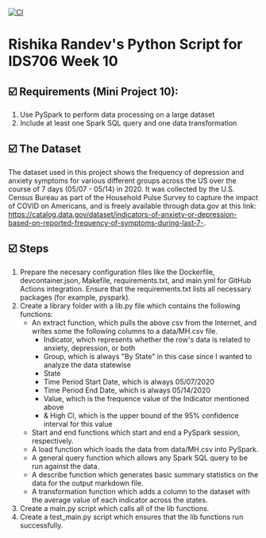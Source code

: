 [![CI](https://github.com/nogibjj/Rishika_Randev_Mini_10/actions/workflows/cicd.yml/badge.svg?branch=main)](https://github.com/nogibjj/Rishika_Randev_Mini_10/actions/workflows/cicd.yml)
# Rishika Randev's Python Script for IDS706 Week 10

## ☑️ Requirements (Mini Project 10):
1. Use PySpark to perform data processing on a large dataset
2. Include at least one Spark SQL query and one data transformation

## ☑️ The Dataset
The dataset used in this project shows the frequency of depression and anxiety symptoms for various different groups across the US over the course of 7 days (05/07 - 05/14) in 2020. It was collected by the U.S. Census Bureau as part of the Household Pulse Survey to capture the impact of COVID on Americans, and is freely available through data.gov at this link: https://catalog.data.gov/dataset/indicators-of-anxiety-or-depression-based-on-reported-frequency-of-symptoms-during-last-7-.

## ☑️ Steps
1. Prepare the necesary configuration files like the Dockerfile, devcontainer.json, Makefile, requirements.txt, and main.yml for GitHub Actions integration. Ensure that the requirements.txt lists all necessary packages (for example, pyspark).
2. Create a library folder with a lib.py file which contains the following functions:
   * An extract function, which pulls the above csv from the Internet, and writes some the following columns to a data/MH.csv file.
       * Indicator, which represents whether the row's data is related to anxiety, depression, or both
       * Group, which is always "By State" in this case since I wanted to analyze the data statewise
       * State 
       * Time Period Start Date, which is always 05/07/2020
       * Time Period End Date, which is always 05/14/2020
       * Value, which is the frequence value of the Indicator mentioned above
       * & High CI, which is the upper bound of the 95% confidence interval for this value
   * Start and end functions which start and end a PySpark session, respectively.
   * A load function which loads the data from data/MH.csv into PySpark.
   * A general query function which allows any Spark SQL query to be run against the data.
   * A describe function which generates basic summary statistics on the data for the output markdown file.
   * A transformation function which adds a column to the dataset with the average value of each indicator across the states.
4. Create a main.py script which calls all of the lib functions.
5. Create a test_main.py script which ensures that the lib functions run successfully.
